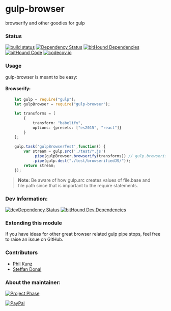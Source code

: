 # gulp-browser
browserify and other goodies for gulp

### Status
[![build status](https://gitlab.com/pushrocks/gulp-browser/badges/master/build.svg)](https://gitlab.com/pushrocks/gulp-browser/commits/master)
[![Dependency Status](https://david-dm.org/pushrocks/gulp-browser.svg)](https://david-dm.org/pushrocks/gulp-browser)
[![bitHound Dependencies](https://www.bithound.io/github/pushrocks/gulp-browser/badges/dependencies.svg)](https://www.bithound.io/github/pushrocks/gulp-browser/master/dependencies/npm)
[![bitHound Code](https://www.bithound.io/github/pushrocks/gulp-browser/badges/code.svg)](https://www.bithound.io/github/pushrocks/gulp-browser)
[![codecov.io](https://codecov.io/github/pushrocks/gulp-browser/coverage.svg?branch=master)](https://codecov.io/github/pushrocks/gulp-browser?branch=master)

### Usage
gulp-browser is meant to be easy:

#### Browserify:
```typescript
    let gulp = require("gulp");
    let gulpBrowser = require("gulp-browser");
    
    let transforms = [
        {
            transform: "babelify",
            options: {presets: ["es2015", "react"]}
        }
    ];
    
    gulp.task('gulpBrowserTest',function() {
        var stream = gulp.src('./test/*.js')
            .pipe(gulpBrowser.browserify(transforms)) // gulp.browserify() accepts an optional array of tansforms
            .pipe(gulp.dest("./test/browserifiedJS/"));
        return stream;
    });
```

> **Note:** Be aware of how gulp.src creates values of file.base and file.path since that is important to the require statements.

### Dev Information:
[![devDependency Status](https://david-dm.org/pushrocks/gulp-browser/dev-status.svg)](https://david-dm.org/pushrocks/gulp-browser#info=devDependencies)
[![bitHound Dev Dependencies](https://www.bithound.io/github/pushrocks/gulp-browser/badges/devDependencies.svg)](https://www.bithound.io/github/pushrocks/gulp-browser/master/dependencies/npm)

### Extending this module
If you have ideas for other great browser related gulp pipe stops, feel free to raise an issue on GitHub.

### Contributors
* [Phil Kunz](https://github.com/philkunz)
* [Steffan Donal](https://github.com/SteffanDonal)

### About the maintainer:
[![Project Phase](https://mediaserve.lossless.digital/lossless.com/img/createdby_github.svg)](https://lossless.com/)

[![PayPal](https://img.shields.io/badge/Support%20us-PayPal-blue.svg)](https://paypal.me/lossless)